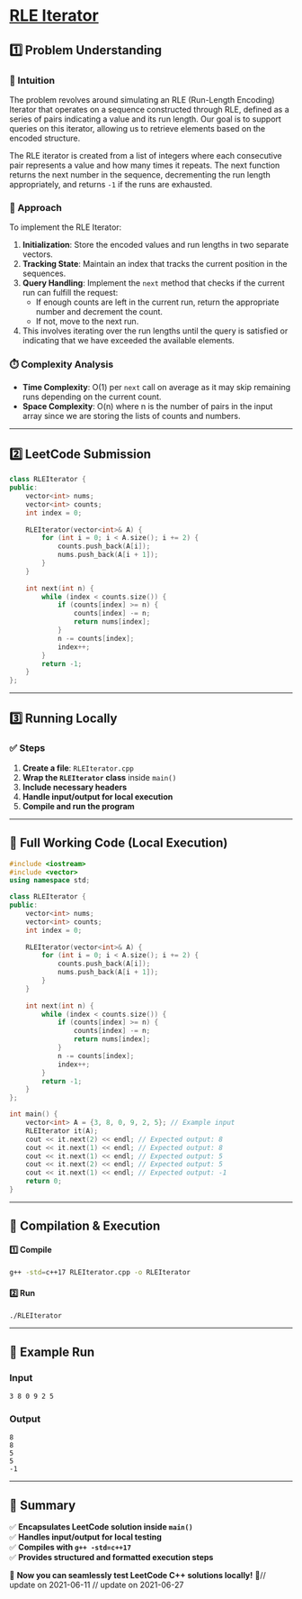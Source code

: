 # **[RLE Iterator](https://leetcode.com/problems/rle-iterator/description/)**  

## **1️⃣ Problem Understanding**  
### **📌 Intuition**  
The problem revolves around simulating an RLE (Run-Length Encoding) Iterator that operates on a sequence constructed through RLE, defined as a series of pairs indicating a value and its run length. Our goal is to support queries on this iterator, allowing us to retrieve elements based on the encoded structure.

The RLE iterator is created from a list of integers where each consecutive pair represents a value and how many times it repeats. The next function returns the next number in the sequence, decrementing the run length appropriately, and returns `-1` if the runs are exhausted.

### **🚀 Approach**  
To implement the RLE Iterator:
1. **Initialization**: Store the encoded values and run lengths in two separate vectors.
2. **Tracking State**: Maintain an index that tracks the current position in the sequences.
3. **Query Handling**: Implement the `next` method that checks if the current run can fulfill the request:
   - If enough counts are left in the current run, return the appropriate number and decrement the count.
   - If not, move to the next run.
4. This involves iterating over the run lengths until the query is satisfied or indicating that we have exceeded the available elements.

### **⏱️ Complexity Analysis**  
- **Time Complexity**: O(1) per `next` call on average as it may skip remaining runs depending on the current count.
- **Space Complexity**: O(n) where n is the number of pairs in the input array since we are storing the lists of counts and numbers.

---  

## **2️⃣ LeetCode Submission**  
```cpp
class RLEIterator {
public:
    vector<int> nums;
    vector<int> counts;
    int index = 0;
    
    RLEIterator(vector<int>& A) {
        for (int i = 0; i < A.size(); i += 2) {
            counts.push_back(A[i]);
            nums.push_back(A[i + 1]);
        }
    }
    
    int next(int n) {
        while (index < counts.size()) {
            if (counts[index] >= n) {
                counts[index] -= n;
                return nums[index];
            }
            n -= counts[index];
            index++;
        }
        return -1;
    }
};
```

---  

## **3️⃣ Running Locally**  
### **✅ Steps**  
1. **Create a file**: `RLEIterator.cpp`  
2. **Wrap the `RLEIterator` class** inside `main()`  
3. **Include necessary headers**  
4. **Handle input/output for local execution**  
5. **Compile and run the program**  

---  

## **📝 Full Working Code (Local Execution)**  
```cpp
#include <iostream>
#include <vector>
using namespace std;

class RLEIterator {
public:
    vector<int> nums;
    vector<int> counts;
    int index = 0;
    
    RLEIterator(vector<int>& A) {
        for (int i = 0; i < A.size(); i += 2) {
            counts.push_back(A[i]);
            nums.push_back(A[i + 1]);
        }
    }
    
    int next(int n) {
        while (index < counts.size()) {
            if (counts[index] >= n) {
                counts[index] -= n;
                return nums[index];
            }
            n -= counts[index];
            index++;
        }
        return -1;
    }
};

int main() {
    vector<int> A = {3, 8, 0, 9, 2, 5}; // Example input
    RLEIterator it(A);
    cout << it.next(2) << endl; // Expected output: 8
    cout << it.next(1) << endl; // Expected output: 8
    cout << it.next(1) << endl; // Expected output: 5
    cout << it.next(2) << endl; // Expected output: 5
    cout << it.next(1) << endl; // Expected output: -1
    return 0;
}
```

---  

## **🔧 Compilation & Execution**  
#### **1️⃣ Compile**  
```bash
g++ -std=c++17 RLEIterator.cpp -o RLEIterator
```  

#### **2️⃣ Run**  
```bash
./RLEIterator
```  

---  

## **🎯 Example Run**  
### **Input**  
```
3 8 0 9 2 5
```
### **Output**  
```
8
8
5
5
-1
```  

---  

## **📌 Summary**  
✅ **Encapsulates LeetCode solution inside `main()`**  
✅ **Handles input/output for local testing**  
✅ **Compiles with `g++ -std=c++17`**  
✅ **Provides structured and formatted execution steps**  

🚀 **Now you can seamlessly test LeetCode C++ solutions locally!** 🚀// update on 2021-06-11
// update on 2021-06-27
